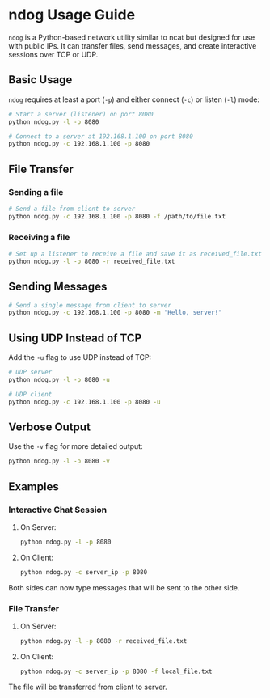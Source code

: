 # ndog Usage Guide

`ndog` is a Python-based network utility similar to ncat but designed for use with public IPs. It can transfer files, send messages, and create interactive sessions over TCP or UDP.

## Basic Usage

`ndog` requires at least a port (`-p`) and either connect (`-c`) or listen (`-l`) mode:

```bash
# Start a server (listener) on port 8080
python ndog.py -l -p 8080

# Connect to a server at 192.168.1.100 on port 8080
python ndog.py -c 192.168.1.100 -p 8080
```

## File Transfer

### Sending a file

```bash
# Send a file from client to server
python ndog.py -c 192.168.1.100 -p 8080 -f /path/to/file.txt
```

### Receiving a file

```bash
# Set up a listener to receive a file and save it as received_file.txt
python ndog.py -l -p 8080 -r received_file.txt
```

## Sending Messages

```bash
# Send a single message from client to server
python ndog.py -c 192.168.1.100 -p 8080 -m "Hello, server!"
```

## Using UDP Instead of TCP

Add the `-u` flag to use UDP instead of TCP:

```bash
# UDP server
python ndog.py -l -p 8080 -u

# UDP client
python ndog.py -c 192.168.1.100 -p 8080 -u
```

## Verbose Output

Use the `-v` flag for more detailed output:

```bash
python ndog.py -l -p 8080 -v
```

## Examples

### Interactive Chat Session

1. On Server:
   ```bash
   python ndog.py -l -p 8080
   ```

2. On Client:
   ```bash
   python ndog.py -c server_ip -p 8080
   ```

Both sides can now type messages that will be sent to the other side.

### File Transfer

1. On Server:
   ```bash
   python ndog.py -l -p 8080 -r received_file.txt
   ```

2. On Client:
   ```bash
   python ndog.py -c server_ip -p 8080 -f local_file.txt
   ```

The file will be transferred from client to server. 